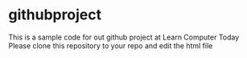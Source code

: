 # githubproject
This is a sample code for out github project at Learn Computer Today
Please clone  this repository to your repo and edit the html file
